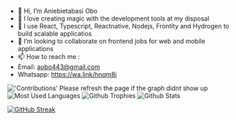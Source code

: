 - 👋 Hi, I’m Aniebietabasi Obo 
- 👀 I love creating magic with the development tools at my disposal
- 🌱 I use  React, Typescript, Reactnative, Nodejs, Frontity and Hydrogen  to build scalable applicatios
- 💞️ I’m looking to collaborate on frontend jobs for web and mobile applications 
- 📫 How to reach me :
- Email: aobo443@gmail.com
- Whatsapp: https://wa.link/hnqm8i

<!---
anie308/anie308 is a ✨ special ✨ repository because its `README.md` (this file) appears on your GitHub profile.
You can click the Preview link to take a look at your changes.
--->
<img alt="'Contributions' Please refresh the page if the graph didnt show up" src="https://github-readme-activity-graph.vercel.app/graph?username=anie308&theme=dracula">


<img alt="Most Used Languages" src="https://github-readme-stats.vercel.app/api/top-langs/?username=anie308&langs_count=5&theme=tokyonight">


<img alt="Github Trophies" src="https://github-profile-trophy.vercel.app/?username=anie308">


<img alt="Github Stats" src="https://github-readme-stats.vercel.app/api/?username=anie308&count_private=true&theme=tokyonight&showicons=true">

[![GitHub Streak](https://streak-stats.demolab.com/?user=anie308)](https://git.io/streak-stats)
